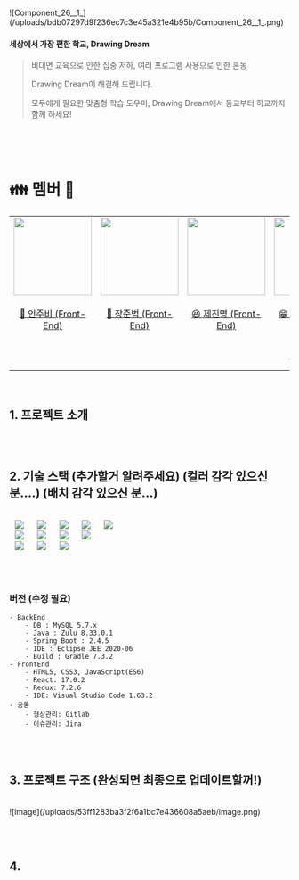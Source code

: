 <br>
![Component_26__1_](/uploads/bdb07297d9f236ec7c3e45a321e4b95b/Component_26__1_.png)

#### **세상에서 가장 편한 학교, Drawing Dream**


> 비대면 교육으로 인한 집중 저하, 여러 프로그램 사용으로 인한 혼동
>
> Drawing Dream이 해결해 드립니다.
> 
> 모두에게 필요한 맞춤형 학습 도우미, Drawing Dream에서 등교부터 하교까지 함께 하세요! 

<br><br><br>

# 👪 멤버 🚀
<table>
    <tr>
        <td height="140px" align="center"> <a href="https://github.com/Jubi-in">
            <img src="https://avatars.githubusercontent.com/Jubi-in" width="140px" /> <br><br> 👑 인주비 (Front-End) </a> <br></td>
        <td height="140px" align="center"> <a href="https://github.com/unilion">
            <img src="https://avatars.githubusercontent.com/unilion" width="140px" /> <br><br> 🙂 장준범 (Front-End) </a> <br></td>
        <td height="140px" align="center"> <a href="https://github.com/jejinmyeong">
            <img src="https://avatars.githubusercontent.com/jejinmyeong" width="140px" /> <br><br> 😆 제진명 (Front-End) </a> <br></td>
        <td height="140px" align="center"> <a href="https://github.com/kibum414">
            <img src="https://avatars.githubusercontent.com/kibum414" width="140px" /> <br><br> 😁 박기범 (Back-End) </a> <br></td>
        <td height="140px" align="center"> <a href="https://github.com/changhyuns">
            <img src="https://avatars.githubusercontent.com/changhyuns" width="140px" /> <br><br> 🙄 손창현 (Back-End) </a> <br></td>
        <td height="140px" align="center"> <a href="https://github.com/dayaeLee777">
            <img src="https://avatars.githubusercontent.com/dayaeLee777" width="140px" /> <br><br> 😶 이다예 (Back-End) </a> <br></td>
    </tr>
    <tr>
        <td align="center"><br/></td>
        <td align="center"><br/></td>
        <td align="center"><br/></td>
        <td align="center">REST API<br/>WebRTC<br/>WebSocket</td>
        <td align="center">REST API<br/>CI/CD<br/>Infra<br/></td>
        <td align="center">REST API<br/>Database<br/>S3<br/></td>
    </tr>
</table>

<br>

## 1. 프로젝트 소개

<br><br>
 
## 2. 기술 스택  (추가할거 알려주세요) (컬러 감각 있으신 분....) (배치 감각 있으신 분...)

<br>
<img src="https://img.shields.io/badge/Java-F25E51?style=plastic&logo=Java&logoColor=white" style="height : auto; margin-left : 10px; margin-right : 10px;"/>
<img src="https://img.shields.io/badge/Gradle-02303A?style=plastic&logo=Gradle&logoColor=white" style="height : auto; margin-left : 10px; margin-right : 10px;"/>
<img src="https://img.shields.io/badge/Spring Boot-2C9E4C?style=plastic&logo=Spring Boot&logoColor=white" style="height : auto; margin-left : 10px; margin-right : 10px;"/>
<img src="https://img.shields.io/badge/Spring Security-61BD53?style=plastic&logo=Spring Security&logoColor=ECF167" style="height : auto; margin-left : 10px; margin-right : 10px;"/>
<img src="https://img.shields.io/badge/JSON Web Tokens-F2F2F2?style=plastic&logo=JSON Web Tokens&logoColor=black" style="height : auto; margin-left : 10px; margin-right : 10px;"/> <br>



<img src="https://img.shields.io/badge/Nginx-009639?style=plastic&logo=NGINX&logoColor=white" style="height : auto; margin-left : 10px; margin-right : 10px;"/>
<img src="https://img.shields.io/badge/Docker-2496ED?style=plastic&logo=Docker&logoColor=white" style="height : auto; margin-left : 10px; margin-right : 10px;"/>
<img src="https://img.shields.io/badge/Jenkins-white?style=plastic&logo=Jenkins&logoColor=D24939" style="height : auto; margin-left : 10px; margin-right : 10px;"/>
<img src="https://img.shields.io/badge/Node.js-339939?style=plastic&logo=Node.js&logoColor=white" style="height : auto; margin-left : 10px; margin-right : 10px;"/> <br>

<img src="https://img.shields.io/badge/Ubuntu-F2F2F2?style=plastic&logo=Ubuntu&logoColor=E95420" style="height : auto; margin-left : 10px; margin-right : 10px;"/>
<img src="https://img.shields.io/badge/React-white?style=plastic&logo=React&logoColor=61DAFB" style="height : auto; margin-left : 10px; margin-right : 10px;"/> 
<img src="https://img.shields.io/badge/Redux-764ABC?style=plastic&logo=Redux&logoColor=white" style="height : auto; margin-left : 10px; margin-right : 10px;"/> <br>

<br><br>
### 버전 (수정 필요)
    - BackEnd
        - DB : MySQL 5.7.x
        - Java : Zulu 8.33.0.1
        - Spring Boot : 2.4.5
        - IDE : Eclipse JEE 2020-06
        - Build : Gradle 7.3.2
    - FrontEnd
        - HTML5, CSS3, JavaScript(ES6)
        - React: 17.0.2
        - Redux: 7.2.6
        - IDE: Visual Studio Code 1.63.2
    - 공통
        - 형상관리: Gitlab
        - 이슈관리: Jira

<br><br>

## 3. 프로젝트 구조 (완성되면 최종으로 업데이트할꺼!)
<br>
![image](/uploads/53ff1283ba3f2f6a1bc7e436608a5aeb/image.png)

<br><br>

## 4. 



